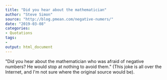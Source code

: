 ```yaml
---
title: "Did you hear about the mathematician"
author: "Steve Simon"
source: "http://blog.pmean.com/negative-numers/"
date: "2019-03-08"
categories:
- Quotations
tags:
- 
output: html_document
---
```


"Did you hear about the mathematician who was afraid of negative numbers? He would stop at nothing to avoid them." (This joke is all over the Internet, and I'm not sure where the original source would be).

<!---more--->



